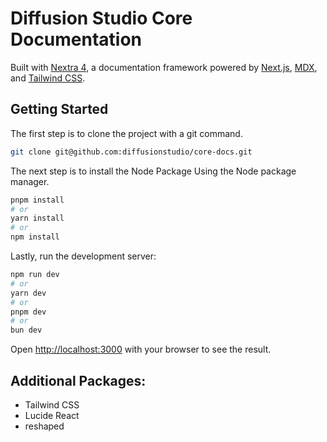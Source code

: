 # Diffusion Studio Core Documentation

Built with [Nextra 4](https://nextra.site), a documentation framework powered by [Next.js](https://nextjs.org), [MDX](https://mdxjs.com), and [Tailwind CSS](https://tailwindcss.com).

## Getting Started

The first step is to clone the project with a git command.

```bash
git clone git@github.com:diffusionstudio/core-docs.git
```
The next step is to install the Node Package Using the Node package manager.

```bash
pnpm install
# or
yarn install
# or
npm install
```

Lastly, run the development server:

```bash
npm run dev
# or
yarn dev
# or
pnpm dev
# or
bun dev
```

Open [http://localhost:3000](http://localhost:3000) with your browser to see the result.

## Additional Packages:

* Tailwind CSS
* Lucide React
* reshaped

